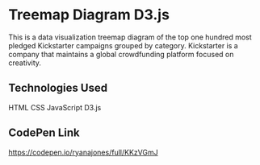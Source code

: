 # Treemap Diagram D3.js

This is a data visualization treemap diagram of the top one hundred most pledged Kickstarter campaigns grouped by category. Kickstarter is a company that maintains a global crowdfunding platform focused on creativity. 

## Technologies Used

HTML CSS JavaScript D3.js

## CodePen Link

https://codepen.io/ryanajones/full/KKzVGmJ